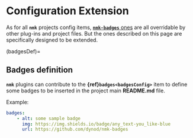 # Configuration Extension

As for all **`nmk`** projects config items, [**`nmk-badges`** ones](config.md) are all overridable by other plug-ins and project files. But the ones described on this page are specifically designed to be extended.

(badgesDef)=
## Badges definition

**`nmk`** plugins can contribute to the **{ref}`badges<badgesConfig>`** item to define some badges to be inserted in the project main **README.md** file.

Example:
```yaml
badges:
    - alt: some sample badge
      img: https://img.shields.io/badge/any_text-you_like-blue
      url: https://github.com/dynod/nmk-badges
```
